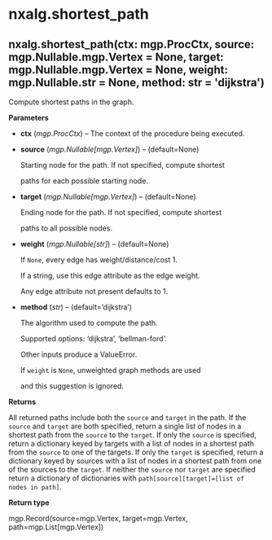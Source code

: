 # nxalg.shortest\_path

## nxalg.shortest\_path\(ctx: mgp.ProcCtx, source: mgp.Nullable.mgp.Vertex = None, target: mgp.Nullable.mgp.Vertex = None, weight: mgp.Nullable.str = None, method: str = 'dijkstra'\)

Compute shortest paths in the graph.

**Parameters**

* **ctx** \(_mgp.ProcCtx_\) – The context of the procedure being executed.
* **source** \(_mgp.Nullable\[mgp.Vertex\]_\) – \(default=None\)

  Starting node for the path. If not specified, compute shortest

  paths for each possible starting node.

* **target** \(_mgp.Nullable\[mgp.Vertex\]_\) – \(default=None\)

  Ending node for the path. If not specified, compute shortest

  paths to all possible nodes.

* **weight** \(_mgp.Nullable\[str\]_\) – \(default=None\)

  If `None`, every edge has weight/distance/cost 1.

  If a string, use this edge attribute as the edge weight.

  Any edge attribute not present defaults to 1.

* **method** \(_str_\) – \(default=’dijkstra’\)

  The algorithm used to compute the path.

  Supported options: ‘dijkstra’, ‘bellman-ford’.

  Other inputs produce a ValueError.

  If `weight` is `None`, unweighted graph methods are used

  and this suggestion is ignored.

**Returns**

All returned paths include both the `source` and `target` in the path. If the `source` and `target` are both specified, return a single list of nodes in a shortest path from the `source` to the `target`. If only the `source` is specified, return a dictionary keyed by targets with a list of nodes in a shortest path from the `source` to one of the targets. If only the `target` is specified, return a dictionary keyed by sources with a list of nodes in a shortest path from one of the sources to the `target`. If neither the `source` nor `target` are specified return a dictionary of dictionaries with `path[source][target]=[list of nodes in path]`.

**Return type**

mgp.Record\(source=mgp.Vertex, target=mgp.Vertex, path=mgp.List\[mgp.Vertex\]\)

